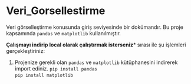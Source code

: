 # Veri_Gorsellestirme
Veri görselleştirme konusunda giriş seviyesinde bir dokümandır.
Bu proje kapsamında ```pandas``` ve ```matplotlib``` kullanılmıştır.

**Çalışmayı indirip local olarak çalıştırmak isterseniz*** sırası ile şu işlemleri gerçekleştiriniz:
1. Projenize gerekli olan ```pandas``` ve ```matplotlib``` kütüphanesini indirerek import ediniz.
```pip install pandas``` <br/>
```pip install matplotlib```

